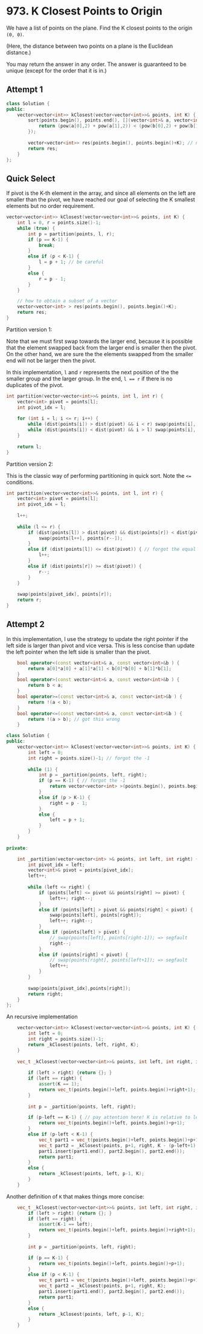 # 973. K Closest Points to Origin

We have a list of points on the plane.  Find the K closest points to the origin `(0, 0)`.

(Here, the distance between two points on a plane is the Euclidean distance.)

You may return the answer in any order.  The answer is guaranteed to be unique (except for the order that it is in.)

## Attempt 1

```c++
class Solution {
public:
    vector<vector<int>> kClosest(vector<vector<int>>& points, int K) {
        sort(points.begin(), points.end(), [](vector<int>& a, vector<int>& b) {
            return (pow(a[0],2) + pow(a[1],2)) < (pow(b[0],2) + pow(b[1],2));
        });
            
        vector<vector<int>> res(points.begin(), points.begin()+K); // note that it is not K-1
        return res;
    }
};
```

## Quick Select

If pivot is the K-th element in the array, and since all elements on the left are smaller than the pivot, we have reached our goal of selecting the K smallest elements but no order requirement.

```c++
vector<vector<int>> kClosest(vector<vector<int>>& points, int K) {
    int l = 0, r = points.size()-1;
    while (true) {
        int p = partition(points, l, r);
        if (p == K-1) {
            break;
        }
        else if (p < K-1) {
            l = p + 1; // be careful
        }
        else {
            r = p - 1;
        }
    }

    // how to obtain a subset of a vector
    vector<vector<int> > res(points.begin(), points.begin()+K);
    return res;
}
```

Partition version 1:

Note that we must first swap towards the larger end, because it is possible that the element swapped back from the larger end is smaller then the pivot. On the other hand, we are sure the the elements swapped from the smaller end will not be larger then the pivot.

In this implementation, `l` and `r` represents the next position of the the smaller group and the larger group. In the end, `l == r` if there is no duplicates of the pivot.

```c++
int partition(vector<vector<int>>& points, int l, int r) {
    vector<int> pivot = points[l];
    int pivot_idx = l;
    
    for (int i = l; i <= r; i++) {
        while (dist(points[i]) > dist(pivot) && i < r) swap(points[i], points[r--]);
        while (dist(points[i]) < dist(pivot) && i > l) swap(points[i], points[l++]);
    }
    
    return l;
}
```

Partition version 2:

This is the classic way of performing partitioning in quick sort. Note the `<=` conditions.

```c++
int partition(vector<vector<int>>& points, int l, int r) {
    vector<int> pivot = points[l];
    int pivot_idx = l;
    
    l++;
    
    while (l <= r) {
        if (dist(points[l]) > dist(pivot) && dist(points[r]) < dist(pivot)) {
            swap(points[l++], points[r--]);
        }
        else if (dist(points[l]) <= dist(pivot)) { // forgot the equal here
            l++;
        }
        else if (dist(points[r]) >= dist(pivot)) {
            r--;
        }
    }
    
    swap(points[pivot_idx], points[r]);
    return r;
}
```

## Attempt 2

In this implementation, I use the strategy to update the right pointer if the left side is larger than pivot and vice versa. This is less concise than update the left pointer when the left side is smaller than the pivot.

```c++
    bool operator<(const vector<int>& a, const vector<int>&b ) {
        return a[0]*a[0] + a[1]*a[1] < b[0]*b[0] + b[1]*b[1];
    }
    bool operator>(const vector<int>& a, const vector<int>&b ) {
        return b < a;
    }
    bool operator>=(const vector<int>& a, const vector<int>&b ) {
        return !(a < b);
    }
    bool operator<=(const vector<int>& a, const vector<int>&b ) {
        return !(a > b); // got this wrong
    }

class Solution {
public:
    vector<vector<int>> kClosest(vector<vector<int>>& points, int K) {
        int left = 0;
        int right = points.size()-1; // forgot the -1
        
        while (1) {
            int p = _partition(points, left, right);
            if (p == K-1) { // forgot the -1
                return vector<vector<int> >(points.begin(), points.begin()+K); 
            }
            else if (p > K-1) {
                right = p - 1;
            }
            else {
                left = p + 1;
            }
        }
    }
    
private:

    int _partition(vector<vector<int> >& points, int left, int right) {
        int pivot_idx = left;
        vector<int>& pivot = points[pivot_idx];
        left++;
        
        while (left <= right) {
            if (points[left] <= pivot && points[right] >= pivot) {
                left++; right--;
            }
            else if (points[left] > pivot && points[right] < pivot) {
                swap(points[left], points[right]);
                left++; right--;
            }
            else if (points[left] > pivot) {
                // swap(points[left], points[right-1]); => segfault
                right--;
            }
            else if (points[right] < pivot) {
                // swap(points[right], points[left+1]); => segfault
                left++;
            }
        }
        
        swap(points[pivot_idx],points[right]);
        return right;
    }
};
```

An recursive implementation

```c++
    vector<vector<int>> kClosest(vector<vector<int>>& points, int K) {
        int left = 0;
        int right = points.size()-1; 
        return _kClosest(points, left, right, K);
    }
    
    vec_t _kClosest(vector<vector<int>>& points, int left, int right, int K) {
        
        if (left > right) {return {}; }
        if (left == right) {
            assert(K == 1);
            return vec_t(points.begin()+left, points.begin()+right+1);
        }
        
        int p = _partition(points, left, right);

        if (p-left == K-1) { // pay attention here! K is relative to left
            return vec_t(points.begin()+left, points.begin()+p+1);
        }
        else if (p-left < K-1) {
            vec_t part1 = vec_t(points.begin()+left, points.begin()+p+1);
            vec_t part2 = _kClosest(points, p+1, right, K - (p-left+1) );
            part1.insert(part1.end(), part2.begin(), part2.end());
            return part1;
        }
        else {
            return _kClosest(points, left, p-1, K);
        }
    }
```

Another definition of `K` that makes things more concise:
```c++
    vec_t _kClosest(vector<vector<int>>& points, int left, int right, int K) {        
        if (left > right) {return {}; }
        if (left == right) {
            assert(K-1 == left);
            return vec_t(points.begin()+left, points.begin()+right+1);
        }
        
        int p = _partition(points, left, right);

        if (p == K-1) {
            return vec_t(points.begin()+left, points.begin()+p+1);
        }
        else if (p < K-1) {
            vec_t part1 = vec_t(points.begin()+left, points.begin()+p+1);
            vec_t part2 = _kClosest(points, p+1, right, K);
            part1.insert(part1.end(), part2.begin(), part2.end());
            return part1;
        }
        else {
            return _kClosest(points, left, p-1, K);
        }
    }
```